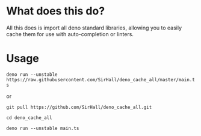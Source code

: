 # What does this do?
All this does is import all deno standard libraries, allowing you to easily
cache them for use with auto-completion or linters.

# Usage
`deno run --unstable https://raw.githubusercontent.com/SirHall/deno_cache_all/master/main.ts`

or

`git pull https://github.com/SirHall/deno_cache_all.git`

`cd deno_cache_all`

`deno run --unstable main.ts`
